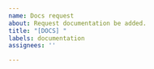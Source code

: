 ```yaml
---
name: Docs request
about: Request documentation be added.
title: "[DOCS] "
labels: documentation
assignees: ''

---
```



